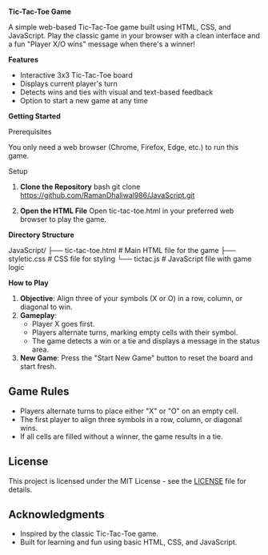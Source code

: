 **Tic-Tac-Toe Game**

A simple web-based Tic-Tac-Toe game built using HTML, CSS, and JavaScript. Play the classic game in your browser with a clean interface and a fun "Player X/O wins" message when there's a winner!

**Features**
- Interactive 3x3 Tic-Tac-Toe board
- Displays current player's turn
- Detects wins and ties with visual and text-based feedback
- Option to start a new game at any time

**Getting Started**

Prerequisites

You only need a web browser (Chrome, Firefox, Edge, etc.) to run this game.

Setup

1. **Clone the Repository**
   bash
   git clone https://github.com/RamanDhaliwal986/JavaScript.git
   
2. **Open the HTML File**
   Open tic-tac-toe.html in your preferred web browser to play the game.

**Directory Structure**

JavaScript/
├── tic-tac-toe.html       # Main HTML file for the game
├── styletic.css     # CSS file for styling
└── tictac.js        # JavaScript file with game logic

**How to Play**

1. **Objective**: Align three of your symbols (X or O) in a row, column, or diagonal to win.
2. **Gameplay**:
   - Player X goes first.
   - Players alternate turns, marking empty cells with their symbol.
   - The game detects a win or a tie and displays a message in the status area.
3. **New Game**: Press the "Start New Game" button to reset the board and start fresh.

## Game Rules

- Players alternate turns to place either "X" or "O" on an empty cell.
- The first player to align three symbols in a row, column, or diagonal wins.
- If all cells are filled without a winner, the game results in a tie.

## License

This project is licensed under the MIT License - see the [LICENSE](LICENSE) file for details.

## Acknowledgments

- Inspired by the classic Tic-Tac-Toe game.
- Built for learning and fun using basic HTML, CSS, and JavaScript.
